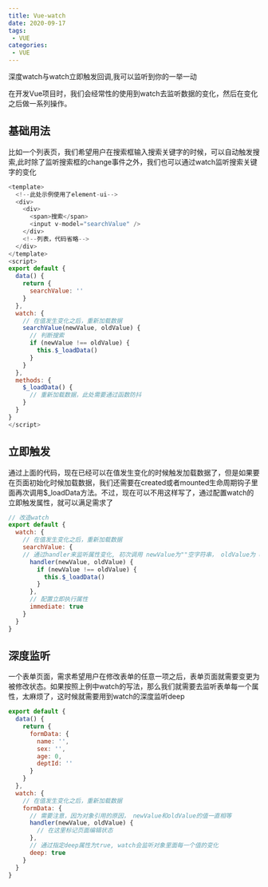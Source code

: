 ```yaml
---
title: Vue-watch
date: 2020-09-17
tags:
 - VUE
categories: 
 - VUE
---
```


深度watch与watch立即触发回调,我可以监听到你的一举一动

在开发Vue项目时，我们会经常性的使用到watch去监听数据的变化，然后在变化之后做一系列操作。

## 基础用法

比如一个列表页，我们希望用户在搜索框输入搜索关键字的时候，可以自动触发搜索,此时除了监听搜索框的change事件之外，我们也可以通过watch监听搜索关键字的变化


```js
<template>
  <!--此处示例使用了element-ui-->
  <div>
    <div>
      <span>搜索</span>
      <input v-model="searchValue" />
    </div>
    <!--列表，代码省略-->
  </div>
</template>
<script>
export default {
  data() {
    return {
      searchValue: ''
    }
  },
  watch: {
    // 在值发生变化之后，重新加载数据
    searchValue(newValue, oldValue) {
      // 判断搜索
      if (newValue !== oldValue) {
        this.$_loadData()
      }
    }
  },
  methods: {
    $_loadData() {
      // 重新加载数据，此处需要通过函数防抖
    }
  }
}
</script>
```

## 立即触发

通过上面的代码，现在已经可以在值发生变化的时候触发加载数据了，但是如果要在页面初始化时候加载数据，我们还需要在created或者mounted生命周期钩子里面再次调用$_loadData方法。不过，现在可以不用这样写了，通过配置watch的立即触发属性，就可以满足需求了

```js
// 改造watch
export default {
  watch: {
    // 在值发生变化之后，重新加载数据
    searchValue: {
    // 通过handler来监听属性变化, 初次调用 newValue为""空字符串， oldValue为 undefined
      handler(newValue, oldValue) {
        if (newValue !== oldValue) {
          this.$_loadData()
        }
      },
      // 配置立即执行属性
      immediate: true
    }
  }
}
```

## 深度监听

一个表单页面，需求希望用户在修改表单的任意一项之后，表单页面就需要变更为被修改状态。如果按照上例中watch的写法，那么我们就需要去监听表单每一个属性，太麻烦了，这时候就需要用到watch的深度监听deep

```js
export default {
  data() {
    return {
      formData: {
        name: '',
        sex: '',
        age: 0,
        deptId: ''
      }
    }
  },
  watch: {
    // 在值发生变化之后，重新加载数据
    formData: {
      // 需要注意，因为对象引用的原因， newValue和oldValue的值一直相等
      handler(newValue, oldValue) {
        // 在这里标记页面编辑状态
      },
      // 通过指定deep属性为true, watch会监听对象里面每一个值的变化
      deep: true
    }
  }
}
```
